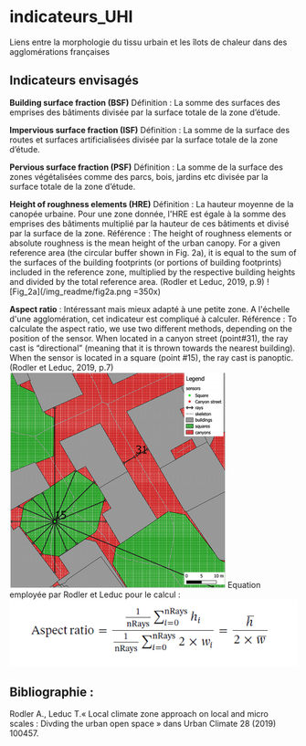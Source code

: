 # indicateurs_UHI
Liens entre la  morphologie du tissu urbain et les îlots de chaleur dans des agglomérations françaises



## Indicateurs envisagés

**Building surface fraction (BSF)**
Définition : La somme des surfaces des emprises des bâtiments divisée par la surface totale de la zone d’étude. 

**Impervious surface fraction (ISF)**
Définition : La somme de la surface des routes et surfaces artificialisées divisée par la surface totale de la zone d’étude. 

**Pervious surface fraction (PSF)**
Définition : La somme de la surface des zones végétalisées comme des parcs, bois, jardins etc divisée par la surface totale de la zone d’étude.

**Height of roughness elements (HRE)**
Définition : La hauteur moyenne de la canopée urbaine. Pour une zone donnée, l'HRE est égale à la somme des emprises des bâtiments multiplié par la hauteur de ces bâtiments et divisé par la surface de la zone. 
Référence : The height of roughness elements or absolute roughness is the mean height of the urban canopy. For a given reference area (the circular buffer shown in Fig. 2a), it is equal to the sum of the surfaces of the building footprints (or portions of building footprints) included in the reference zone, multiplied by the respective building heights and divided by the total reference area. (Rodler et Leduc, 2019, p.9)
![Fig_2a](/img_readme/fig2a.png =350x)

 **Aspect ratio**  : 
Intéressant mais mieux adapté à une petite zone. A l'échelle d'une agglomération, cet indicateur est compliqué à calculer. 
Référence : To calculate the aspect ratio, we use two different methods, depending on the position of the sensor. When located in a canyon street (point#31), the ray cast is “directional” (meaning that it is thrown towards the nearest building). When the sensor is located in a square (point #15), the ray cast is panoptic. (Rodler et Leduc, 2019, p.7)
![aspect_ratio](/img_readme/aspect_ratio.png)
Equation employée par Rodler et Leduc pour le calcul : 
![calcul_de_l'aspect_ratio](/img_readme/equation_aspect_ratio.png)

## Bibliographie :

Rodler A., Leduc T.« Local climate zone approach on local and micro scales : Divding the urban open space » dans Urban Climate 28 (2019) 100457.



